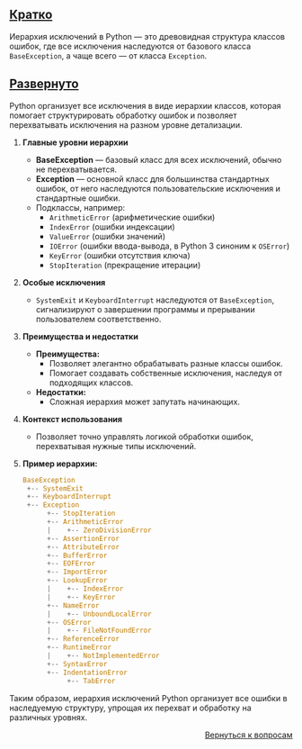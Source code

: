 ## <u>Кратко</u>

Иерархия исключений в Python — это древовидная структура классов ошибок, где все исключения наследуются от базового
класса `BaseException`, а чаще всего — от класса `Exception`.

## <u>Развернуто</u>

Python организует все исключения в виде иерархии классов, которая помогает структурировать обработку ошибок и позволяет
перехватывать исключения на разном уровне детализации.

1. **Главные уровни иерархии**
    - **BaseException** — базовый класс для всех исключений, обычно не перехватывается.
    - **Exception** — основной класс для большинства стандартных ошибок, от него наследуются пользовательские исключения
      и стандартные ошибки.
    - Подклассы, например:
        - `ArithmeticError` (арифметические ошибки)
        - `IndexError` (ошибки индексации)
        - `ValueError` (ошибки значений)
        - `IOError` (ошибки ввода-вывода, в Python 3 синоним к `OSError`)
        - `KeyError` (ошибки отсутствия ключа)
        - `StopIteration` (прекращение итерации)

2. **Особые исключения**
    - `SystemExit` и `KeyboardInterrupt` наследуются от `BaseException`, сигнализируют о завершении программы и
      прерывании пользователем соответственно.

3. **Преимущества и недостатки**
    - **Преимущества:**
        - Позволяет элегантно обрабатывать разные классы ошибок.
        - Помогает создавать собственные исключения, наследуя от подходящих классов.
    - **Недостатки:**
        - Сложная иерархия может запутать начинающих.

4. **Контекст использования**
    - Позволяет точно управлять логикой обработки ошибок, перехватывая нужные типы исключений.

5. **Пример иерархии:**
    ```python
    BaseException
     +-- SystemExit
     +-- KeyboardInterrupt
     +-- Exception
          +-- StopIteration
          +-- ArithmeticError
          |    +-- ZeroDivisionError
          +-- AssertionError
          +-- AttributeError
          +-- BufferError
          +-- EOFError
          +-- ImportError
          +-- LookupError
          |    +-- IndexError
          |    +-- KeyError
          +-- NameError
          |    +-- UnboundLocalError
          +-- OSError
          |    +-- FileNotFoundError
          +-- ReferenceError
          +-- RuntimeError
          |    +-- NotImplementedError
          +-- SyntaxError
          +-- IndentationError
               +-- TabError
    ```

Таким образом, иерархия исключений Python организует все ошибки в наследуемую структуру, упрощая их перехват и обработку
на различных уровнях.

<div align="right">

[Вернуться к вопросам](../Вопросы.md)

</div>

